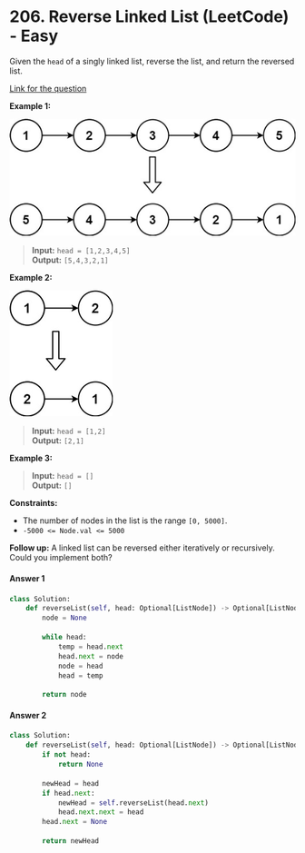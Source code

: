# 206. Reverse Linked List (LeetCode) - Easy

Given the `head` of a singly linked list, reverse the list, and return the reversed list.

[Link for the question](https://leetcode.com/problems/reverse-linked-list/)

**Example 1:**

![Reverse Linked List Example 1](../images/reverse_linked_list_1.png)

> **Input:** `head = [1,2,3,4,5]`  
> **Output:** `[5,4,3,2,1]`

**Example 2:**

![Reverse Linked List Example 2](../images/reverse_linked_list_2.png)

> **Input:** `head = [1,2]`  
> **Output:** `[2,1]`

**Example 3:**

> **Input:** `head = []`  
> **Output:** `[]`

**Constraints:**

- The number of nodes in the list is the range `[0, 5000]`.
- `-5000 <= Node.val <= 5000`

**Follow up:** A linked list can be reversed either iteratively or recursively. Could you implement both?

#### Answer 1
```Python
class Solution:
    def reverseList(self, head: Optional[ListNode]) -> Optional[ListNode]:
        node = None

        while head:
            temp = head.next
            head.next = node
            node = head
            head = temp
        
        return node
```

#### Answer 2

```Python
class Solution:
    def reverseList(self, head: Optional[ListNode]) -> Optional[ListNode]:
        if not head:
            return None
        
        newHead = head
        if head.next:
            newHead = self.reverseList(head.next)
            head.next.next = head
        head.next = None

        return newHead
```